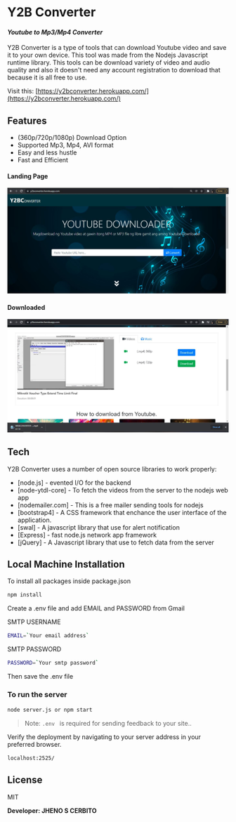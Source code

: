 # Y2B Converter
#### _Youtube to Mp3/Mp4 Converter_

Y2B Converter is a type of tools that can download Youtube video and save it to your own device. This tool was made from the Nodejs Javascript runtime library. This tools can be download variety of video and audio quality and also it doesn't need any account registration to download that because it is all free to use.

Visit this: [https://y2bconverter.herokuapp.com/](https://y2bconverter.herokuapp.com/)

## Features

- (360p/720p/1080p) Download Option
- Supported Mp3, Mp4, AVI format
- Easy and less hustle
- Fast and Efficient

#### Landing Page
![images_alt](https://github.com/Senpaixyz/youtube-converter/blob/master/images/index.JPG?raw=true)
#### Downloaded 
![images_alt](https://github.com/Senpaixyz/youtube-converter/blob/master/images/downloaded-new.JPG?raw=true)


## Tech

Y2B Converter uses a number of open source libraries to work properly:

- [node.js] - evented I/O for the backend
- [node-ytdl-core] - To fetch the videos from the server to the nodejs web app
- [nodemailer.com] - This is a free mailer sending tools for nodejs
- [bootstrap4] - A CSS framework that enchance the user interface of the application.
- [swal] - A javascript library that use for alert notification
- [Express] - fast node.js network app framework
- [jQuery] - A Javascript library that use to fetch data from the server

## Local Machine Installation

To install all packages inside package.json

```sh
npm install
```
Create a .env file and add EMAIL and PASSWORD from Gmail

SMTP USERNAME

```sh
EMAIL=`Your email address`
```
SMTP PASSWORD
```sh
PASSWORD=`Your smtp password`
```
Then save the .env file

### To run the server

```sh
node server.js or npm start
```


> Note: `.env ` is required for sending feedback to your site..

Verify the deployment by navigating to your server address in
your preferred browser.

```sh
localhost:2525/
```

## License

MIT

**Developer: JHENO S CERBITO**
